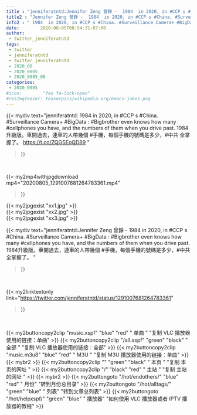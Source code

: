```yaml
---
title : "jenniferatntd:Jennifer Zeng 曾錚 -  1984  in 2020, in #CCP s #China. #Surveillance Camera+ #BigData : #Bigbrother even knows how many #cellphones you have, and the numbers of them when you drive past. 1984升級版。車開過去，連車的人帶幾個 #手機，每個手機的號碼是多少，#中共 全掌握了。 "
title2 : "Jennifer Zeng 曾錚 -  1984  in 2020, in #CCP s #China. #Surveillance Camera+ #BigData : #Bigbrother even knows how many #cellphones you have, and the numbers of them when you drive past. 1984升級版。車開過去，連車的人帶幾個 #手機，每個手機的號碼是多少，#中共 全掌握了。 "
info2 : " 1984  in 2020, in #CCP s #China. #Surveillance Camera+ #BigData : #Bigbrother even knows how many #cellphones you have, and the numbers of them when you drive past. 1984升級版。車開過去，連車的人帶幾個 #手機，每個手機的號碼是多少，#中共 全掌握了。 https://t.co/ZQGSEoQD89 "
date:        2020-08-05T08:54:31-07:00
author:
 - twitter_jenniferatntd
tags:
 - twitter
 - jenniferatntd
 - twitter_jenniferatntd
 - 2020_08
 - 2020_0805
 - 2020_0805_08
categories:
 - 2020_0805
#icon:        "fas fa-lock-open"
#resImgTeaser: teaserpics/wikipedia.org/emacs-jokes.png
---
```


{{< mydiv text="jenniferatntd: 1984  in 2020, in #CCP s #China. #Surveillance Camera+ #BigData : #Bigbrother even knows how many #cellphones you have, and the numbers of them when you drive past. 1984升級版。車開過去，連車的人帶幾個 #手機，每個手機的號碼是多少，#中共 全掌握了。 https://t.co/ZQGSEoQD89 "
>}}
<br>


{{< my2mp4withjpgdownload mp4="20200805_1291007681264783361.mp4"
>}}

{{< my2jpgexist "xx1.jpg" >}}<br>
{{< my2jpgexist "xx2.jpg" >}}<br>
{{< my2jpgexist "xx3.jpg" >}}<br>



{{< mydiv text="jenniferatntd:Jennifer Zeng 曾錚 -  1984  in 2020, in #CCP s #China. #Surveillance Camera+ #BigData : #Bigbrother even knows how many #cellphones you have, and the numbers of them when you drive past. 1984升級版。車開過去，連車的人帶幾個 #手機，每個手機的號碼是多少，#中共 全掌握了。 "
>}}
<br>

{{< my2linktextonly link="https://twitter.com/jenniferatntd/status/1291007681264783361"
>}}


<br>

{{< my2buttoncopy2clip "music.xspf"        "blue"   "red"    " 单曲 "  "复制 VLC 播放器使用的链接：单曲" >}} {{< my2buttoncopy2clip "/all.xspf"         "green"  "black"  " 全部 "  "复制 VLC 播放器使用的链接：全部" >}} {{< my2buttoncopy2clip "music.m3u8"        "blue"   "red"    " M3U  "    "复制 M3U 播放器使用的链接：单曲" >}} {{< mybr2 >}} {{< my2buttoncopy2clip ""                  "green"  "black"  " 本页 "    "复制 本页的网址 " >}} {{< my2buttoncopy2clip "/"                 "black"  "red"    " 主站 "    "复制 主站的网址 " >}} {{< mybr2 >}} {{< my2buttongoto      "/hot/endothers/"   "blue"   "red"    " 月份"   "转到月份总目录" >}} {{< my2buttongoto      "/hot/alltags/"     "green"  "blue"   " 列表"   "转到文章总列表" >}} {{< my2buttongoto      "/hot/helpxspf/"    "green"  "blue"   " 播放器" "如何使用 VLC 播放器或者 IPTV 播放器的教程" >}} 
